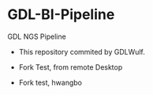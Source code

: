 # GDL-BI-Pipeline
GDL NGS Pipeline

- This repository commited by GDLWulf.



- Fork Test, from remote Desktop
- Fork test, hwangbo
